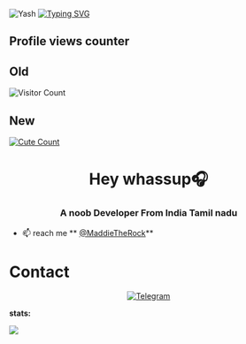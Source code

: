 ![Yash](https://te.legra.ph/file/564b83ad6e0eb212df409.jpg)
[![Typing SVG](https://readme-typing-svg.herokuapp.com/?lines=Hey+Iam+Yash+A+Noob+Dev)](https://git.io/typing-svg)

## Profile views counter

## Old
![Visitor Count](https://profile-counter.glitch.me/{bestiebotcreate}/count.svg)

## New

<a href="https://t.me/MaddieTheRock"><img alt="Cute Count" src="https://count.getloli.com/get/@MaddieTheRock?theme=rule34" /></a>



<h1 align="center">Hey whassup🎧</h1>
<h3 align="center">A noob Developer From India Tamil nadu</h3>

- 📫 reach me ** [@MaddieTheRock](http://t.me/Maddietherock)**




# Contact
<p align="center">
<a href="https://t.me/MaddieTheRock"><img alt="Telegram" src="https://img.shields.io/badge/Telegram-2CA5E0?style=for-the-badge&logo=telegram&logoColor=white"/></a>

  **stats:**
   
<img align="center" src="https://github-readme-stats.vercel.app/api?username=MaddieTheRock&bg_color=30,e96443,904e95&title_color=fff&text_color=fff&count_private=true">
  
  






